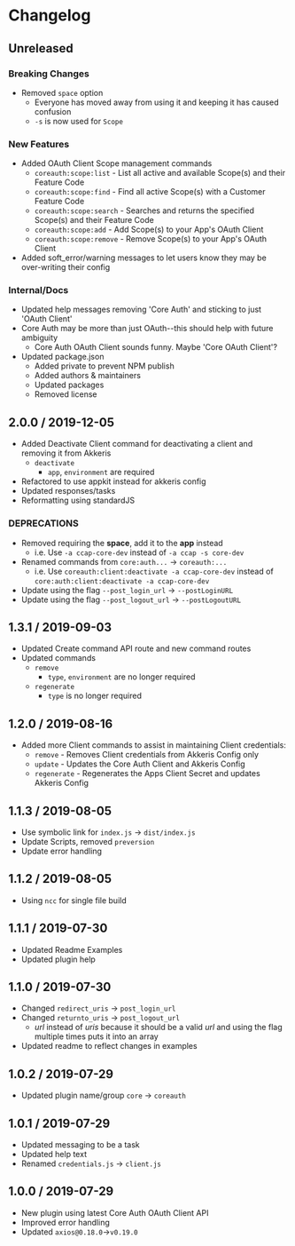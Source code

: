 # Changelog

## Unreleased

### Breaking Changes

  - Removed `space` option
    - Everyone has moved away from using it and keeping it has caused confusion
    - `-s` is now used for `Scope`

### New Features

  - Added OAuth Client Scope management commands
    - `coreauth:scope:list` - List all active and available Scope(s) and their Feature Code
    - `coreauth:scope:find` - Find all active Scope(s) with a Customer Feature Code
    - `coreauth:scope:search` - Searches and returns the specified Scope(s) and their Feature Code
    - `coreauth:scope:add` - Add Scope(s) to your App's OAuth Client
    - `coreauth:scope:remove` - Remove Scope(s) to your App's OAuth Client
  - Added soft_error/warning messages to let users know they may be over-writing their config
  
### Internal/Docs
  
  - Updated help messages removing 'Core Auth' and sticking to just 'OAuth Client'
  - Core Auth may be more than just OAuth--this should help with future ambiguity
    - Core Auth OAuth Client sounds funny. Maybe 'Core OAuth Client'?
  - Updated package.json
    - Added private to prevent NPM publish
    - Added authors & maintainers
    - Updated packages
    - Removed license

## 2.0.0 / 2019-12-05

- Added Deactivate Client command for deactivating a client and removing it from Akkeris
  - `deactivate`
    - `app`, `environment` are required
- Refactored to use appkit instead for akkeris config
- Updated responses/tasks
- Reformatting using standardJS

### DEPRECATIONS

- Removed requiring the **space**, add it to the **app** instead
  - i.e. Use `-a ccap-core-dev` instead of `-a ccap -s core-dev` 
- Renamed commands from `core:auth...` -> `coreauth:...`
  - i.e. Use `coreauth:client:deactivate -a ccap-core-dev` instead of `core:auth:client:deactivate -a ccap-core-dev`
- Update using the flag `--post_login_url` -> `--postLoginURL`
- Update using the flag `--post_logout_url` -> `--postLogoutURL`

## 1.3.1 / 2019-09-03

- Updated Create command API route and new command routes
- Updated commands
  - `remove`
    - `type`, `environment` are no longer required
  - `regenerate`
    - `type` is no longer required

## 1.2.0 / 2019-08-16

- Added more Client commands to assist in maintaining Client credentials:
  - `remove` - Removes Client credentials from Akkeris Config only
  - `update` - Updates the Core Auth Client and Akkeris Config
  - `regenerate` - Regenerates the Apps Client Secret and updates Akkeris Config

## 1.1.3 / 2019-08-05

- Use symbolic link for `index.js` -> `dist/index.js`
- Update Scripts, removed `preversion`
- Update error handling

## 1.1.2 / 2019-08-05

- Using `ncc` for single file build

## 1.1.1 / 2019-07-30

- Updated Readme Examples
- Updated plugin help

## 1.1.0 / 2019-07-30

- Changed `redirect_uris` -> `post_login_url`
- Changed `returnto_uris` -> `post_logout_url`
  - *url* instead of *uris* because it should be a valid *url* and using the flag multiple times puts it into an array
- Updated readme to reflect changes in examples

## 1.0.2 / 2019-07-29

- Updated plugin name/group `core` -> `coreauth`

## 1.0.1 / 2019-07-29

- Updated messaging to be a task
- Updated help text
- Renamed `credentials.js` -> `client.js`

## 1.0.0 / 2019-07-29

- New plugin using latest Core Auth OAuth Client API
- Improved error handling
- Updated `axios@0.18.0`->`v0.19.0`
